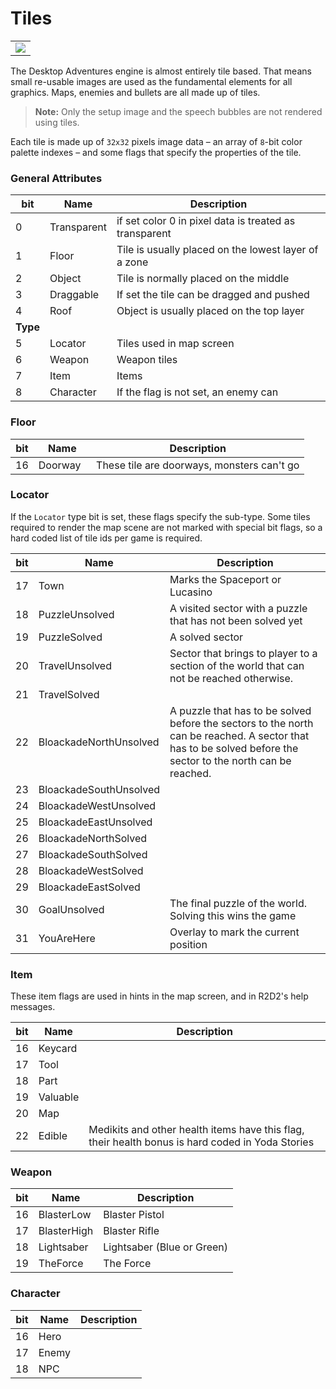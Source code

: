 Tiles
=====

|                              |
|:----------------------------:|
| ![](../images/tile-grid.png) |

The Desktop Adventures engine is almost entirely tile based. That means small re-usable images are used as the fundamental elements for all graphics. Maps, enemies and bullets are all made up of tiles.

> **Note:** Only the setup image and the speech bubbles are not rendered using tiles.

Each tile is made up of `32x32` pixels image data – an array of `8`-bit color palette indexes – and some flags that specify the properties of the tile.

### General Attributes

| bit      | Name        | Description                                            |
|----------|-------------|--------------------------------------------------------|
| 0        | Transparent | if set color 0 in pixel data is treated as transparent |
| 1        | Floor       | Tile is usually placed on the lowest layer of a zone   |
| 2        | Object      | Tile is normally placed on the middle                  |
| 3        | Draggable   | If set the tile can be dragged and pushed              |
| 4        | Roof        | Object is usually placed on the top layer              |
| **Type** |             |                                                        |
| 5        | Locator     | Tiles used in map screen                               |
| 6        | Weapon      | Weapon tiles                                           |
| 7        | Item        | Items                                                  |
| 8        | Character   | If the flag is not set, an enemy can                   |

### Floor

| bit | Name      | Description                                |
|-----|-----------|--------------------------------------------|
| 16  | Doorway   | These tile are doorways, monsters can't go |

### Locator

If the `Locator` type bit is set, these flags specify the sub-type. Some tiles required to render the map scene are not marked with special bit flags, so a hard coded list of tile ids per game is required.

| bit | Name                   | Description                                                                                                                                                  |
|-----|------------------------|--------------------------------------------------------------------------------------------------------------------------------------------------------------|
| 17  | Town                   | Marks the Spaceport or Lucasino                                                                                                                              |
| 18  | PuzzleUnsolved         | A visited sector with a puzzle that has not been solved yet                                                                                                  |
| 19  | PuzzleSolved           | A solved sector                                                                                                                                              |
| 20  | TravelUnsolved         | Sector that brings to player to a section of the world that can not be reached otherwise.                                                                    |
| 21  | TravelSolved           |                                                                                                                                                              |
| 22  | BloackadeNorthUnsolved | A puzzle that has to be solved before the sectors to the north can be reached. A sector that has to be solved before the sector to the north can be reached. |
| 23  | BloackadeSouthUnsolved |                                                                                                                                                              |
| 24  | BloackadeWestUnsolved  |                                                                                                                                                              |
| 25  | BloackadeEastUnsolved  |                                                                                                                                                              |
| 26  | BloackadeNorthSolved   |                                                                                                                                                              |
| 27  | BloackadeSouthSolved   |                                                                                                                                                              |
| 28  | BloackadeWestSolved    |                                                                                                                                                              |
| 29  | BloackadeEastSolved    |                                                                                                                                                              |
| 30  | GoalUnsolved           | The final puzzle of the world. Solving this wins the game                                                                                                    |
| 31  | YouAreHere             | Overlay to mark the current position                                                                                                                         |

### Item

These item flags are used in hints in the map screen, and in R2D2's help messages.

| bit | Name     | Description                                                                                      |
|-----|----------|--------------------------------------------------------------------------------------------------|
| 16  | Keycard  |                                                                                                  |
| 17  | Tool     |                                                                                                  |
| 18  | Part     |                                                                                                  |
| 19  | Valuable |                                                                                                  |
| 20  | Map      |                                                                                                  |
| 22  | Edible   | Medikits and other health items have this flag, their health bonus is hard coded in Yoda Stories |

### Weapon

| bit | Name        | Description                |
|-----|-------------|----------------------------|
| 16  | BlasterLow  | Blaster Pistol             |
| 17  | BlasterHigh | Blaster Rifle              |
| 18  | Lightsaber  | Lightsaber (Blue or Green) |
| 19  | TheForce    | The Force                  |

### Character

| bit | Name  | Description |
|-----|-------|-------------|
| 16  | Hero  |             |
| 17  | Enemy |             |
| 18  | NPC   |             |
